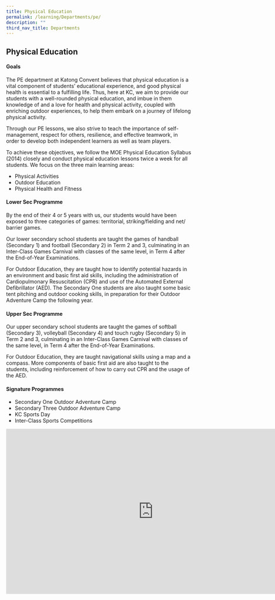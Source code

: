 ```yaml
---
title: Physical Education
permalink: /learning/Departments/pe/
description: ""
third_nav_title: Departments
---
```

## Physical Education

#### Goals

The PE department at Katong Convent believes that physical education is a vital component of students’ educational experience, and good physical health is essential to a fulfilling life. Thus, here at KC, we aim to provide our students with a well-rounded physical education, and imbue in them knowledge of and a love for health and physical activity, coupled with enriching outdoor experiences, to help them embark on a journey of lifelong physical activity.

Through our PE lessons, we also strive to teach the importance of self-management, respect for others, resilience, and effective teamwork, in order to develop both independent learners as well as team players.

To achieve these objectives, we follow the MOE Physical Education Syllabus (2014) closely and conduct physical education lessons twice a week for all students. We focus on the three main learning areas:

*   Physical Activities
*   Outdoor Education
*   Physical Health and Fitness

#### Lower Sec Programme

By the end of their 4 or 5 years with us, our students would have been exposed to three categories of games: territorial, striking/fielding and net/ barrier games.

Our lower secondary school students are taught the games of handball (Secondary 1) and football (Secondary 2) in Term 2 and 3, culminating in an Inter-Class Games Carnival with classes of the same level, in Term 4 after the End-of-Year Examinations.

For Outdoor Education, they are taught how to identify potential hazards in an environment and basic first aid skills, including the administration of Cardiopulmonary Resuscitation (CPR) and use of the Automated External Defibrillator (AED). The Secondary One students are also taught some basic tent pitching and outdoor cooking skills, in preparation for their Outdoor Adventure Camp the following year.

#### Upper Sec Programme

Our upper secondary school students are taught the games of softball (Secondary 3), volleyball (Secondary 4) and touch rugby (Secondary 5) in Term 2 and 3, culminating in an Inter-Class Games Carnival with classes of the same level, in Term 4 after the End-of-Year Examinations.

For Outdoor Education, they are taught navigational skills using a map and a compass. More components of basic first aid are also taught to the students, including reinforcement of how to carry out CPR and the usage of the AED.

#### Signature Programmes

*   Secondary One Outdoor Adventure Camp  
*   Secondary Three Outdoor Adventure Camp  
*   KC Sports Day
*   Inter-Class Sports Competitions

<iframe allowfullscreen="true" height="450" width="800" frameborder="0" src="https://docs.google.com/presentation/d/e/2PACX-1vRdBULefvnew7mZ3GnuGwAZ2KN3UbxSvA7Xlps6HwCDvxemubeI1yt85-Qd830GIO2QMmW34wwl1z3Z/embed?start=false&amp;loop=false&amp;delayms=3000"></iframe>
